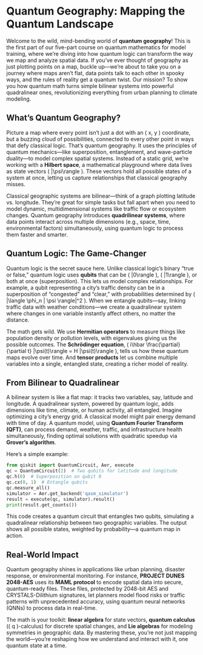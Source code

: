# Quantum Geography: Mapping the Quantum Landscape

Welcome to the wild, mind-bending world of **quantum geography**! This is the first part of our five-part course on quantum mathematics for model training, where we’re diving into how quantum logic can transform the way we map and analyze spatial data. If you’ve ever thought of geography as just plotting points on a map, buckle up—we’re about to take you on a journey where maps aren’t flat, data points talk to each other in spooky ways, and the rules of reality get a quantum twist. Our mission? To show you how quantum math turns simple bilinear systems into powerful quadralinear ones, revolutionizing everything from urban planning to climate modeling.

## What’s Quantum Geography?

Picture a map where every point isn’t just a dot with an \( x, y \) coordinate, but a buzzing cloud of possibilities, connected to every other point in ways that defy classical logic. That’s quantum geography. It uses the principles of quantum mechanics—like superposition, entanglement, and wave-particle duality—to model complex spatial systems. Instead of a static grid, we’re working with a **Hilbert space**, a mathematical playground where data lives as state vectors \( |\psi\rangle \). These vectors hold all possible states of a system at once, letting us capture relationships that classical geography misses.

Classical geographic systems are bilinear—think of a graph plotting latitude vs. longitude. They’re great for simple tasks but fall apart when you need to model dynamic, multidimensional systems like traffic flow or ecosystem changes. Quantum geography introduces **quadrilinear systems**, where data points interact across multiple dimensions (e.g., space, time, environmental factors) simultaneously, using quantum logic to process them faster and smarter.

## Quantum Logic: The Game-Changer

Quantum logic is the secret sauce here. Unlike classical logic’s binary “true or false,” quantum logic uses **qubits** that can be \( |0\rangle \), \( |1\rangle \), or both at once (superposition). This lets us model complex relationships. For example, a qubit representing a city’s traffic density can be in a superposition of “congested” and “clear,” with probabilities determined by \( |\langle \phi_n | \psi \rangle|^2 \). When we entangle qubits—say, linking traffic data with weather conditions—we create a quadralinear system where changes in one variable instantly affect others, no matter the distance.

The math gets wild. We use **Hermitian operators** to measure things like population density or pollution levels, with eigenvalues giving us the possible outcomes. The **Schrödinger equation**, \( i\hbar \frac{\partial}{\partial t} |\psi(t)\rangle = H |\psi(t)\rangle \), tells us how these quantum maps evolve over time. And **tensor products** let us combine multiple variables into a single, entangled state, creating a richer model of reality.

## From Bilinear to Quadralinear

A bilinear system is like a flat map: it tracks two variables, say, latitude and longitude. A quadralinear system, powered by quantum logic, adds dimensions like time, climate, or human activity, all entangled. Imagine optimizing a city’s energy grid. A classical model might pair energy demand with time of day. A quantum model, using **Quantum Fourier Transform (QFT)**, can process demand, weather, traffic, and infrastructure health simultaneously, finding optimal solutions with quadratic speedup via **Grover’s algorithm**.

Here’s a simple example:
```python
from qiskit import QuantumCircuit, Aer, execute
qc = QuantumCircuit(2)  # Two qubits for latitude and longitude
qc.h(0)  # Superposition on qubit 0
qc.cx(0, 1)  # Entangle qubits
qc.measure_all()
simulator = Aer.get_backend('qasm_simulator')
result = execute(qc, simulator).result()
print(result.get_counts())
```
This code creates a quantum circuit that entangles two qubits, simulating a quadralinear relationship between two geographic variables. The output shows all possible states, weighted by probability—a quantum map in action.

## Real-World Impact

Quantum geography shines in applications like urban planning, disaster response, or environmental monitoring. For instance, **PROJECT DUNES 2048-AES** uses its **MAML protocol** to encode spatial data into secure, quantum-ready files. These files, protected by 2048-bit AES and CRYSTALS-Dilithium signatures, let planners model flood risks or traffic patterns with unprecedented accuracy, using quantum neural networks (QNNs) to process data in real-time.

The math is your toolkit: **linear algebra** for state vectors, **quantum calculus** (\( q \)-calculus) for discrete spatial changes, and **Lie algebras** for modeling symmetries in geographic data. By mastering these, you’re not just mapping the world—you’re reshaping how we understand and interact with it, one quantum state at a time.